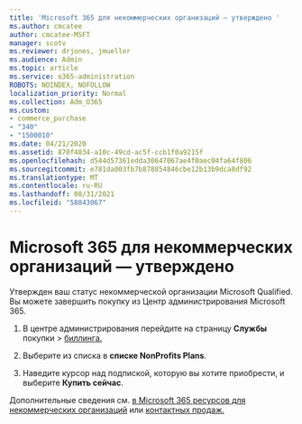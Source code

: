 ```yaml
---
title: 'Microsoft 365 для некоммерческих организаций — утверждено '
ms.author: cmcatee
author: cmcatee-MSFT
manager: scotv
ms.reviewer: drjones, jmueller
ms.audience: Admin
ms.topic: article
ms.service: o365-administration
ROBOTS: NOINDEX, NOFOLLOW
localization_priority: Normal
ms.collection: Adm_O365
ms.custom:
- commerce_purchase
- "340"
- "1500010"
ms.date: 04/21/2020
ms.assetid: 870f4834-a10c-49cd-ac5f-ccb1f0a9215f
ms.openlocfilehash: d544d57361edda30647067ae4f0aec04fa64f806
ms.sourcegitcommit: e781da003fb7b878854846cbe12b13b9dca8df92
ms.translationtype: MT
ms.contentlocale: ru-RU
ms.lasthandoff: 08/31/2021
ms.locfileid: "58843067"
---
```

# <a name="microsoft-365-for-nonprofits---approved"></a>Microsoft 365 для некоммерческих организаций — утверждено

Утвержден ваш статус некоммерческой организации Microsoft Qualified. Вы можете завершить покупку из Центр администрирования Microsoft 365.

1. В центре администрирования перейдите на страницу **Службы** покупки \> [биллинга.](https://go.microsoft.com/fwlink/p/?linkid=868433)

2. Выберите из списка в **списке NonProfits Plans**.

3. Наведите курсор над подпиской, которую вы хотите приобрести, и выберите **Купить сейчас**.

Дополнительные сведения см. [в Microsoft 365 ресурсов для некоммерческих организаций](https://www.microsoft.com/nonprofits/microsoft-365) или [контактных продаж.](https://www.microsoft.com/nonprofits/contact-us)
